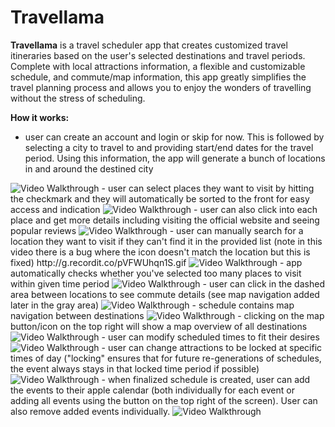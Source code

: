 # Travellama

**Travellama** is a travel scheduler app that creates customized travel itineraries based on the user's selected destinations and travel periods. Complete with local attractions information, a flexible and customizable schedule, and commute/map information, this app greatly simplifies the travel planning process and allows you to enjoy the wonders of travelling without the stress of scheduling.

**How it works:**

- user can create an account and login or skip for now. This is followed by selecting a city to travel to and providing start/end dates for the travel period. Using this information, the app will generate a bunch of locations in and around the destined city
<img src='http://g.recordit.co/04nvJ8LM9z.gif' title='Video Walkthrough' width='' alt='Video Walkthrough' />
- user can select places they want to visit by hitting the checkmark and they will automatically be sorted to the front for easy access and indication
<img src='http://g.recordit.co/dKheRDktOs.gif' title='Video Walkthrough' width='' alt='Video Walkthrough' />
- user can also click into each place and get more details including visiting the official website and seeing popular reviews
<img src='http://g.recordit.co/mVJa2Dk0BQ.gif' title='Video Walkthrough' width='' alt='Video Walkthrough' />
- user can manually search for a location they want to visit if they can't find it in the provided list (note in this video there is a bug where the icon doesn't match the location but this is fixed)
http://g.recordit.co/pVFWUhqn1S.gif
<img src='http://g.recordit.co/pVFWUhqn1S.gif' title='Video Walkthrough' width='' alt='Video Walkthrough' />
- app automatically checks whether you've selected too many places to visit within given time period
<img src='http://g.recordit.co/nTTvMQAqaO.gif' title='Video Walkthrough' width='' alt='Video Walkthrough' />
- user can click in the dashed area between locations to see commute details (see map navigation added later in the gray area)
<img src='https://recordit.co/dU1G6yPCg1.gif' title='Video Walkthrough' width='' alt='Video Walkthrough' />
- schedule contains map navigation between destinations
<img src='http://g.recordit.co/azINkTHHPO.gif' title='Video Walkthrough' width='' alt='Video Walkthrough' />
- clicking on the map button/icon on the top right will show a map overview of all destinations
<img src='http://g.recordit.co/odTguEPr4f.gif' title='Video Walkthrough' width='' alt='Video Walkthrough' />
- user can modify scheduled times to fit their desires
<img src='https://recordit.co/z60n1QIIXY.gif' title='Video Walkthrough' width='' alt='Video Walkthrough' />
- user can change attractions to be locked at specific times of day ("locking" ensures that for future re-generations of schedules, the event always stays in that locked time period if possible)
<img src='http://g.recordit.co/qRcSMAavQB.gif' title='Video Walkthrough' width='' alt='Video Walkthrough' />
- when finalized schedule is created, user can add the events to their apple calendar (both individually for each event or adding all events using the button on the top right of the screen). User can also remove added events individually.
<img src='https://recordit.co/7agyThr5rb.gif' title='Video Walkthrough' width='' alt='Video Walkthrough' />
